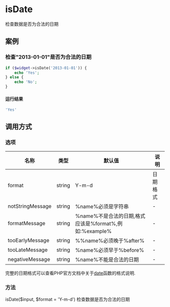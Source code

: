 isDate
======

检查数据是否为合法的日期

案例
----

### 检查"2013-01-01"是否为合法的日期
```php
if ($widget->isDate('2013-01-01')) {
    echo 'Yes';
} else {
    echo 'No';
}
```

#### 运行结果
```php
'Yes'
```

调用方式
--------

### 选项

| 名称              | 类型    | 默认值                                                 | 说明              |
|-------------------|---------|--------------------------------------------------------|-------------------|
| format            | string  | Y-m-d                                                  | 日期格式          |
| notStringMessage  | string  | %name%必须是字符串                                     | -                 |
| formatMessage     | string  | %name%不是合法的日期,格式应该是%format%,例如:%example% | -                 |
| tooEarlyMessage   | string  | %%name%必须晚于%after%                                 | -                 |
| tooLateMessage    | string  | %name%必须早于%before%                                 | -                 |
| negativeMessage   | string  | %name%不能是合法的日期                                 | -                 |

完整的日期格式可以查看PHP官方文档中关于[date](http://php.net/manual/zh/function.date.php)函数的格式说明. 

### 方法
isDate($input, $format = 'Y-m-d')
检查数据是否为合法的日期